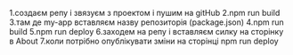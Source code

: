 1.создаєм репу і звязуєм з проектом і пушим на gitHub
2.npm run build
3.там де my-app вставляєм назву репозиторія (package.json)
4.npm run build
5.npm run deploy
6.заходем на репу і вставляєм силку на сторінку в About
7.коли потрібно опублікувати зміни на сторінці npm run deploy